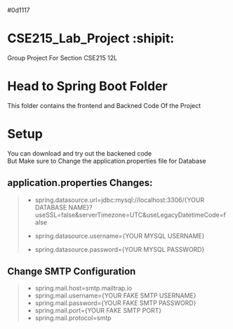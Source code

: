 #0d1117
# CSE215_Lab_Project :shipit:
Group Project For Section CSE215 12L

# Head to Spring Boot Folder
This folder contains the frontend and Backned Code Of the Project  

# Setup
You can download and try out the backened code  
But Make sure to Change the application.properties file for Database  

## application.properties Changes:
> - spring.datasource.url=jdbc:mysql://localhost:3306/{YOUR DATABASE NAME}?useSSL=false&serverTimezone=UTC&useLegacyDatetimeCode=false  
>   
> - spring.datasource.username={YOUR MYSQL USERNAME}  
> - spring.datasource.password={YOUR MYSQL PASSWORD}  

## Change SMTP Configuration  
> - spring.mail.host=smtp.mailtrap.io  
> - spring.mail.username={YOUR FAKE SMTP USERNAME}  
> - spring.mail.password={YOUR FAKE SMTP PASSWORD}  
> - spring.mail.port={YOUR FAKE SMTP PORT}  
> - spring.mail.protocol=smtp  

